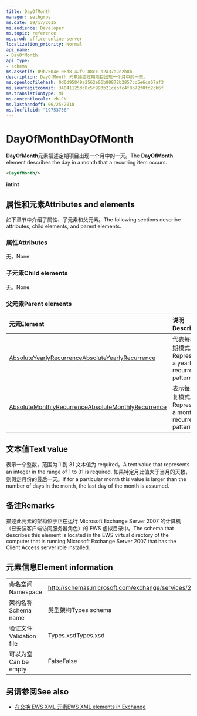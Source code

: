 ```yaml
---
title: DayOfMonth
manager: sethgros
ms.date: 09/17/2015
ms.audience: Developer
ms.topic: reference
ms.prod: office-online-server
localization_priority: Normal
api_name:
- DayOfMonth
api_type:
- schema
ms.assetid: 09b7504e-08d8-42f9-88cc-a2a37a2e2b8b
description: DayOfMonth 元素描述定期项目出现一个月中的一天。
ms.openlocfilehash: 0d0d95849a2562e06b88872b2857cc5e6ca67af3
ms.sourcegitcommit: 34041125dc8c5f993b21cebfc4f8b72f0fd2cb6f
ms.translationtype: MT
ms.contentlocale: zh-CN
ms.lasthandoff: 06/25/2018
ms.locfileid: "19753758"
---
```

# <a name="dayofmonth"></a><span data-ttu-id="881f4-103">DayOfMonth</span><span class="sxs-lookup"><span data-stu-id="881f4-103">DayOfMonth</span></span>

<span data-ttu-id="881f4-104">**DayOfMonth**元素描述定期项目出现一个月中的一天。</span><span class="sxs-lookup"><span data-stu-id="881f4-104">The **DayOfMonth** element describes the day in a month that a recurring item occurs.</span></span> 
  
```xml
<DayOfMonth/>
```

<span data-ttu-id="881f4-105">**int**</span><span class="sxs-lookup"><span data-stu-id="881f4-105">**int**</span></span>

## <a name="attributes-and-elements"></a><span data-ttu-id="881f4-106">属性和元素</span><span class="sxs-lookup"><span data-stu-id="881f4-106">Attributes and elements</span></span>

<span data-ttu-id="881f4-107">如下章节中介绍了属性、子元素和父元素。</span><span class="sxs-lookup"><span data-stu-id="881f4-107">The following sections describe attributes, child elements, and parent elements.</span></span>
  
### <a name="attributes"></a><span data-ttu-id="881f4-108">属性</span><span class="sxs-lookup"><span data-stu-id="881f4-108">Attributes</span></span>

<span data-ttu-id="881f4-109">无。</span><span class="sxs-lookup"><span data-stu-id="881f4-109">None.</span></span>
  
### <a name="child-elements"></a><span data-ttu-id="881f4-110">子元素</span><span class="sxs-lookup"><span data-stu-id="881f4-110">Child elements</span></span>

<span data-ttu-id="881f4-111">无。</span><span class="sxs-lookup"><span data-stu-id="881f4-111">None.</span></span>
  
### <a name="parent-elements"></a><span data-ttu-id="881f4-112">父元素</span><span class="sxs-lookup"><span data-stu-id="881f4-112">Parent elements</span></span>

|<span data-ttu-id="881f4-113">**元素**</span><span class="sxs-lookup"><span data-stu-id="881f4-113">**Element**</span></span>|<span data-ttu-id="881f4-114">**说明**</span><span class="sxs-lookup"><span data-stu-id="881f4-114">**Description**</span></span>|
|:-----|:-----|
|[<span data-ttu-id="881f4-115">AbsoluteYearlyRecurrence</span><span class="sxs-lookup"><span data-stu-id="881f4-115">AbsoluteYearlyRecurrence</span></span>](absoluteyearlyrecurrence.md) <br/> |<span data-ttu-id="881f4-116">代表每年定期模式。</span><span class="sxs-lookup"><span data-stu-id="881f4-116">Represents a yearly recurrence pattern.</span></span>  <br/> |
|[<span data-ttu-id="881f4-117">AbsoluteMonthlyRecurrence</span><span class="sxs-lookup"><span data-stu-id="881f4-117">AbsoluteMonthlyRecurrence</span></span>](absolutemonthlyrecurrence.md) <br/> |<span data-ttu-id="881f4-118">表示每月重复模式。</span><span class="sxs-lookup"><span data-stu-id="881f4-118">Represents a monthly recurrence pattern.</span></span>  <br/> |
   
## <a name="text-value"></a><span data-ttu-id="881f4-119">文本值</span><span class="sxs-lookup"><span data-stu-id="881f4-119">Text value</span></span>

<span data-ttu-id="881f4-120">表示一个整数，范围为 1 到 31 文本值为 required。</span><span class="sxs-lookup"><span data-stu-id="881f4-120">A text value that represents an integer in the range of 1 to 31 is required.</span></span> <span data-ttu-id="881f4-121">如果特定月此值大于当月的天数，则假定月份的最后一天。</span><span class="sxs-lookup"><span data-stu-id="881f4-121">If for a particular month this value is larger than the number of days in the month, the last day of the month is assumed.</span></span>
  
## <a name="remarks"></a><span data-ttu-id="881f4-122">备注</span><span class="sxs-lookup"><span data-stu-id="881f4-122">Remarks</span></span>

<span data-ttu-id="881f4-123">描述此元素的架构位于正在运行 Microsoft Exchange Server 2007 的计算机（已安装客户端访问服务器角色）的 EWS 虚拟目录中。</span><span class="sxs-lookup"><span data-stu-id="881f4-123">The schema that describes this element is located in the EWS virtual directory of the computer that is running Microsoft Exchange Server 2007 that has the Client Access server role installed.</span></span>
  
## <a name="element-information"></a><span data-ttu-id="881f4-124">元素信息</span><span class="sxs-lookup"><span data-stu-id="881f4-124">Element information</span></span>

|||
|:-----|:-----|
|<span data-ttu-id="881f4-125">命名空间</span><span class="sxs-lookup"><span data-stu-id="881f4-125">Namespace</span></span>  <br/> |http://schemas.microsoft.com/exchange/services/2006/types  <br/> |
|<span data-ttu-id="881f4-126">架构名称</span><span class="sxs-lookup"><span data-stu-id="881f4-126">Schema name</span></span>  <br/> |<span data-ttu-id="881f4-127">类型架构</span><span class="sxs-lookup"><span data-stu-id="881f4-127">Types schema</span></span>  <br/> |
|<span data-ttu-id="881f4-128">验证文件</span><span class="sxs-lookup"><span data-stu-id="881f4-128">Validation file</span></span>  <br/> |<span data-ttu-id="881f4-129">Types.xsd</span><span class="sxs-lookup"><span data-stu-id="881f4-129">Types.xsd</span></span>  <br/> |
|<span data-ttu-id="881f4-130">可以为空</span><span class="sxs-lookup"><span data-stu-id="881f4-130">Can be empty</span></span>  <br/> |<span data-ttu-id="881f4-131">False</span><span class="sxs-lookup"><span data-stu-id="881f4-131">False</span></span>  <br/> |
   
## <a name="see-also"></a><span data-ttu-id="881f4-132">另请参阅</span><span class="sxs-lookup"><span data-stu-id="881f4-132">See also</span></span>

- [<span data-ttu-id="881f4-133">在交换 EWS XML 元素</span><span class="sxs-lookup"><span data-stu-id="881f4-133">EWS XML elements in Exchange</span></span>](ews-xml-elements-in-exchange.md)

